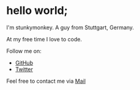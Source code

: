 # hello world;
I'm stunkymonkey. A guy from Stuttgart, Germany.

At my free time I love to code.

Follow me on:

- [GitHub](https://github.com/Stunkymonkey)
- [Twitter](https://twitter.com/Stunkymonkey1)

Feel free to contact me via [Mail](#)
